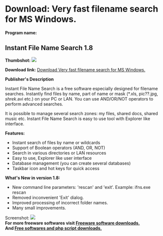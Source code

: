 # Download: Very fast filename search for MS Windows.

**Program name:**

## Instant File Name Search 1.8

  
**Thumbshot:** ![](http://www.freewarefiles.com/screenshot/ifns1_md.gif)   
  
**Download link:** [Download Very fast filename search for MS Windows.](http://freesoftwares.boysofts.com/Instant-File-Name-Search_program_7770.html)  
  


**Publisher's Description**  
  


Instant File Name Search is a free software especially designed for filename searches. Instantly find files by name, part of name or mask (*.xls, pic??.jpg, *shrek*.avi etc.) on your PC or LAN. You can use AND/OR/NOT operators to perform advanced searches. 

It is possible to manage several search zones: my files, shared docs, shared music etc. Instant File Name Search is easy to use tool with Explorer like interface.

**Features:**

  * Instant search of files by name or wildcards 
  * Support of Boolean operators (AND, OR, NOT) 
  * Search in various directories or LAN resources 
  * Easy to use, Explorer like user interface 
  * Database management (you can create several databases) 
  * Taskbar icon and hot keys for quick access 

**What's New in version 1.8:**

  * New command line parameters: 'rescan' and 'exit'. Example: ifns.exe rescan 
  * Removed inconvenient 'Exit' dialog. 
  * Improved processing of incorrect folder names. 
  * Many small improvements. 

  
  
Screenshot: ![](http://www.freewarefiles.com/screenshot/ifns1.gif)   
**For more freeware softwares visit [Freeware software downloads.](http://freesoftwares.boysofts.com/)**   
**And [Free softwares and php script downloads.](http://www.boysofts.com/)**
